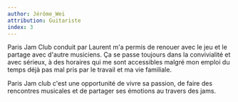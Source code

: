 ```yaml
---
author: Jérôme_Wei
attribution: Guitariste
index: 3
---
```

Paris Jam Club conduit par Laurent m'a permis de renouer avec le jeu et le partage avec d'autre musiciens. Ça se passe toujours dans la convivialité et avec sérieux, à des horaires qui me sont accessibles malgré mon emploi du temps déjà pas mal pris par le travail et ma vie familiale.

Paris Jam club c'est une opportunité de vivre sa passion, de faire des rencontres musicales et de partager ses émotions au travers des jams.
